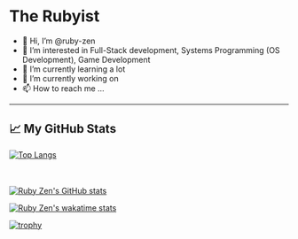 
# The Rubyist

- 👋 Hi, I’m @ruby-zen
- 👀 I’m interested in Full-Stack development, Systems Programming (OS Development), Game Development
- 🌱 I’m currently learning a lot
- 💞️ I’m currently working on
- 📫 How to reach me ...

---


## &#x1f4c8; My GitHub Stats

[![Top Langs](https://github-readme-stats.vercel.app/api/top-langs/?username=ruby-rust-perl&hide=java,html,css&theme=tokyonight&show_icons=true)](https://github.com/anuraghazra/github-readme-stats)<br/><br/><br/>
<!--<a href="https://app.daily.dev/2BLaSignora"><img src="https://api.daily.dev/devcards/ecf7521eb5174678842c1011578278b2.png?r=iol" width="400" alt="La Signora's Dev Card"/></a><br/><br/><br/>-->
[![Ruby Zen's GitHub stats](https://github-readme-stats.vercel.app/api?username=ruby-rust-perl&theme=cobalt&show_icons=true)](https://github.com/anuraghazra/github-readme-stats)

[![Ruby Zen's wakatime stats](https://github-readme-stats.vercel.app/api/wakatime?username=python_clojure&theme=buefy&show_icons=true)](https://github.com/anuraghazra/github-readme-stats)

[![trophy](https://github-profile-trophy.vercel.app/?username=ruby-rust-perl&theme=dracula&column=7&show_icons=true)](https://github.com/ryo-ma/github-profile-trophy)
